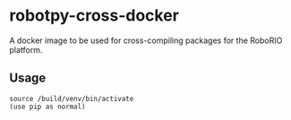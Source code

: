 robotpy-cross-docker
====================

A docker image to be used for cross-compiling packages for the RoboRIO
platform.

Usage
-----

    source /build/venv/bin/activate
    (use pip as normal)
